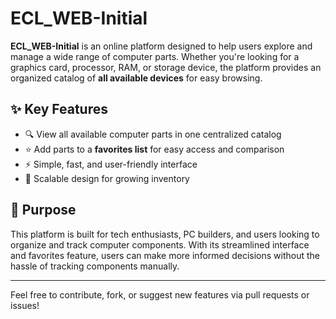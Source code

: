 # ECL_WEB-Initial

**ECL_WEB-Initial** is an online platform designed to help users explore and manage a wide range of computer parts. Whether you're looking for a graphics card, processor, RAM, or storage device, the platform provides an organized catalog of **all available devices** for easy browsing.

## ✨ Key Features

- 🔍 View all available computer parts in one centralized catalog
- ⭐ Add parts to a **favorites list** for easy access and comparison
- ⚡ Simple, fast, and user-friendly interface
- 🔧 Scalable design for growing inventory

## 📌 Purpose

This platform is built for tech enthusiasts, PC builders, and users looking to organize and track computer components. With its streamlined interface and favorites feature, users can make more informed decisions without the hassle of tracking components manually.

---

Feel free to contribute, fork, or suggest new features via pull requests or issues!
